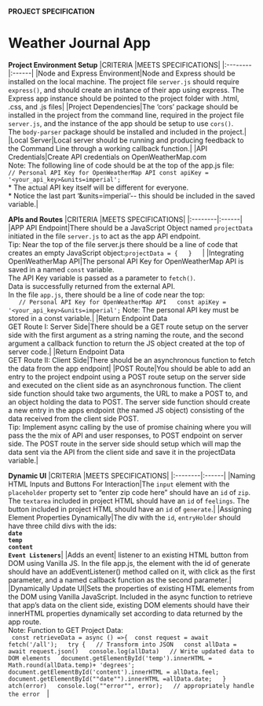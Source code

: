 **PROJECT SPECIFICATION**
# Weather Journal App

**Project Environment Setup**
|CRITERIA |MEETS SPECIFICATIONS|
|:--------|:------|
|Node and Express Environment|Node and Express should be installed on the local machine. The project file `server.js` should require `express()`, and should create an instance of their app using express. The Express app instance should be pointed to the project folder with .html, .css, and .js files|
|Project Dependencies|The ‘cors’ package should be installed in the project from the command line, required in the project file `server.js`, and the instance of the app should be setup to use `cors()`.<br>The `body-parser` package should be installed and included in the project.|
|Local Server|Local server should be running and producing feedback to the Command Line through a working callback function.|
|API Credentials|Create API credentials on OpenWeatherMap.com <br>Note: The following line of code should be at the top of the app.js file: <br> ``// Personal API Key for OpenWeatherMap API const apiKey = '<your_api_key>&units=imperial';`` <br>* The actual API key itself will be different for everyone. <br>* Notice the last part ‘&units=imperial’-- this should be included in the saved variable.|

**APIs and Routes**
|CRITERIA |MEETS SPECIFICATIONS|
|:--------|:------|
|APP API Endpoint|There should be a JavaScript Object named `projectData` initiated in the file `server.js` to act as the app API endpoint. <br>Tip: Near the top of the file server.js there should be a line of code that creates an empty JavaScript object:``projectData = {   }   ``|
|Integrating OpenWeatherMap API|The personal API Key for OpenWeatherMap API is saved in a named `const` variable.<br>The API Key variable is passed as a parameter to `fetch()`.<br>Data is successfully returned from the external API.<br>In the file `app.js`, there should be a line of code near the top:<br> ``   // Personal API Key for OpenWeatherMap API   const apiKey = '<your_api_key>&units=imperial';``   Note: The personal API key must be stored in a const variable.|
|Return Endpoint Data <br> GET Route I: Server Side|There should be a GET route setup on the server side with the first argument as a string naming the route, and the second argument a callback function to return the JS object created at the top of server code.|
|Return Endpoint Data<br>GET Route II: Client Side|There should be an asynchronous function to fetch the data from the app endpoint|
|POST Route|You should be able to add an entry to the project endpoint using a POST route setup on the server side and executed on the client side as an asynchronous function. The client side function should take two arguments, the URL to make a POST to, and an object holding the data to POST. The server side function should create a new entry in the apps endpoint (the named JS object) consisting of the data received from the client side POST. <br>Tip: Implement async calling by the use of promise chaining where you will pass the the mix of API and user responses, to POST endpoint on server side. The POST route in the server side should setup which will map the data sent via the API from the client side and save it in the projectData variable.|

**Dynamic UI**
|CRITERIA |MEETS SPECIFICATIONS|
|:--------|:------|
|Naming HTML Inputs and Buttons For Interaction|The `input` element with the `placeholder` property set to “enter zip code here” should have an `id` of `zip`.<br>The `textarea` included in project HTML should have an `id` of `feelings`. The button included in project HTML should have an `id` of `generate`.|
|Assigning Element Properties Dynamically|The div with the `id`, `entryHolder` should have three child divs with the ids:<br> **`date`<br> `temp`<br>`content`<br>`Event Listeners`**|
|Adds an event| listener to an existing HTML button from DOM using Vanilla JS. In the file app.js, the element with the id of generate should have an addEventListener() method called on it, with click as the first parameter, and a named callback function as the second parameter.|
|Dynamically Update UI|Sets the properties of existing HTML elements from the DOM using Vanilla JavaScript. Included in the async function to retrieve that app’s data on the client side, existing DOM elements should have their innerHTML properties dynamically set according to data returned by the app route.<br>Note: Function to GET Project Data:<br> ```  const retrieveData = async () =>{  const request = await fetch('/all');   try {   // Transform into JSON   const allData = await request.json()   console.log(allData)   // Write updated data to DOM elements   document.getElementById('temp').innerHTML = Math.round(allData.temp)+ 'degrees';   document.getElementById('content').innerHTML = allData.feel;  document.getElementById(""date"").innerHTML =allData.date;   }   atch(error)   console.log(""error"", error);   // appropriately handle the error   ```|



